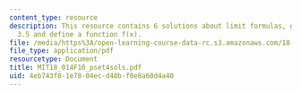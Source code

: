 ```yaml
---
content_type: resource
description: This resource contains 6 solutions about limit formulas, graph, theorem
  3.5 and define a function f(x).
file: /media/https%3A/open-learning-course-data-rc.s3.amazonaws.com/18-014-calculus-with-theory-fall-2010/4eb743f81e7804ecd48bf8e8a60d4a40_MIT18_014F10_pset4sols.pdf
file_type: application/pdf
resourcetype: Document
title: MIT18_014F10_pset4sols.pdf
uid: 4eb743f8-1e78-04ec-d48b-f8e8a60d4a40
---
```

